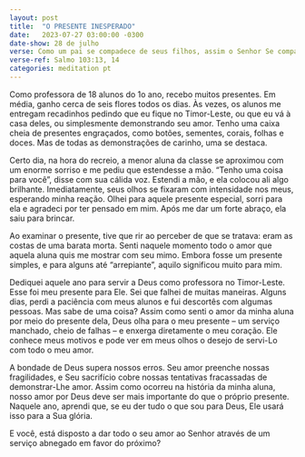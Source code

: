 ```yaml
---
layout: post
title:  "O PRESENTE INESPERADO"
date:   2023-07-27 03:00:00 -0300 
date-show: 28 de julho
verse: Como um pai se compadece de seus filhos, assim o Senhor Se compadece dos que O temem. Pois Ele conhece a nossa estrutura e sabe que somos pó.
verse-ref: Salmo 103:13, 14
categories: meditation pt
---
```


Como professora de 18 alunos do 1o ano, recebo muitos presentes. Em média, ganho cerca de seis flores todos os dias. Às vezes, os alunos me entregam recadinhos pedindo que eu fique no Timor-Leste, ou que eu vá à casa deles, ou simplesmente demonstrando seu amor. Tenho uma caixa cheia de presentes engraçados, como botões, sementes, corais, folhas e doces. Mas de todas as demonstrações de carinho, uma se destaca.

Certo dia, na hora do recreio, a menor aluna da classe se aproximou com um enorme sorriso e me pediu que estendesse a mão. “Tenho uma coisa para você”, disse com sua cálida voz. Estendi a mão, e ela colocou ali algo brilhante. Imediatamente, seus olhos se fixaram com intensidade nos meus, esperando minha reação. Olhei para aquele presente especial, sorri para ela e agradeci por ter pensado em mim. Após me dar um forte abraço, ela saiu para brincar.

Ao examinar o presente, tive que rir ao perceber de que se tratava: eram as costas de uma barata morta. Senti naquele momento todo o amor que aquela aluna quis me mostrar com seu mimo. Embora fosse um presente simples, e para alguns até “arrepiante”, aquilo significou muito para mim.

Dediquei aquele ano para servir a Deus como professora no Timor-Leste. Esse foi meu presente para Ele. Sei que falhei de muitas maneiras. Alguns dias, perdi a paciência com meus alunos e fui descortês com algumas pessoas. Mas sabe de uma coisa? Assim como senti o amor da minha aluna por meio do presente dela, Deus olha para o meu presente – um serviço manchado, cheio de falhas – e enxerga diretamente o meu coração. Ele conhece meus motivos e pode ver em meus olhos o desejo de servi-Lo com todo o meu amor.

A bondade de Deus supera nossos erros. Seu amor preenche nossas fragilidades, e Seu sacrifício cobre nossas tentativas fracassadas de demonstrar-Lhe amor. Assim como ocorreu na história da minha aluna, nosso amor por Deus deve ser mais importante do que o próprio presente. Naquele ano, aprendi que, se eu der tudo o que sou para Deus, Ele usará isso para a Sua glória.

E você, está disposto a dar todo o seu amor ao Senhor através de um serviço abnegado em favor do próximo?
